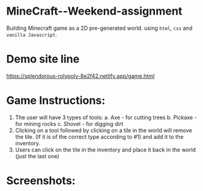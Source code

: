 # MineCraft--Weekend-assignment

Building Minecraft game as a 2D pre-generated world. using ```html```, ```css``` and ```vanilla Javascript```.


# Demo site line
https://splendorous-rolypoly-8e2f42.netlify.app/game.html

# Game Instructions:
1. The user will have 3 types of tools: 
a.  Axe - for cutting trees 
b. Pickaxe - for mining rocks 
c. Shovel - for digging dirt 
2. Clicking on a tool followed by clicking on a tile in the 
world will remove the tile. (If it is of the correct type 
according to #1) and add it to the inventory. 
3. Users can click on the tile in the inventory and place 
it back in the world (just the last one)

# Screenshots: